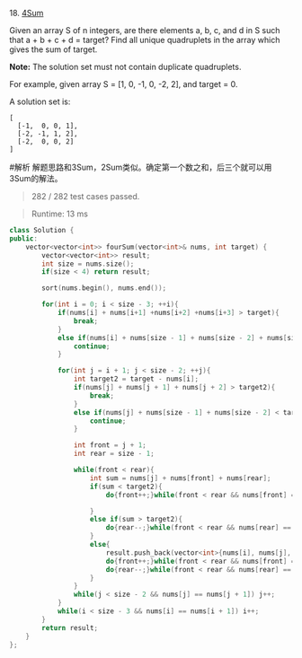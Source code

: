 18\. [4Sum](https://leetcode.com/problems/4sum/)

Given an array S of n integers, are there elements a, b, c, and d in S such that a + b + c + d = target? Find all unique quadruplets in the array which gives the sum of target.

**Note:** The solution set must not contain duplicate quadruplets.

For example, given array S = [1, 0, -1, 0, -2, 2], and target = 0.

A solution set is:
```
[
  [-1,  0, 0, 1],
  [-2, -1, 1, 2],
  [-2,  0, 0, 2]
]
```

#解析
解题思路和3Sum，2Sum类似。确定第一个数之和，后三个就可以用3Sum的解法。

> 282 / 282 test cases passed.

> Runtime: 13 ms

```cpp
class Solution {
public:
    vector<vector<int>> fourSum(vector<int>& nums, int target) {
        vector<vector<int>> result;
        int size = nums.size();
        if(size < 4) return result;

        sort(nums.begin(), nums.end());

        for(int i = 0; i < size - 3; ++i){
            if(nums[i] + nums[i+1] +nums[i+2] +nums[i+3] > target){
                break;
            }
            else if(nums[i] + nums[size - 1] + nums[size - 2] + nums[size - 3] < target){
                continue;
            }

            for(int j = i + 1; j < size - 2; ++j){
                int target2 = target - nums[i];
                if(nums[j] + nums[j + 1] + nums[j + 2] > target2){
                    break;
                }
                else if(nums[j] + nums[size - 1] + nums[size - 2] < target2){
                    continue;
                }

                int front = j + 1;
                int rear = size - 1;

                while(front < rear){
                    int sum = nums[j] + nums[front] + nums[rear];
                    if(sum < target2){
                        do{front++;}while(front < rear && nums[front] == nums[front - 1]);

                    }
                    else if(sum > target2){
                        do{rear--;}while(front < rear && nums[rear] == nums[rear + 1] );
                    }
                    else{
                        result.push_back(vector<int>{nums[i], nums[j], nums[front], nums[rear]});
                        do{front++;}while(front < rear && nums[front] == nums[front - 1]);
                        do{rear--;}while(front < rear && nums[rear] == nums[rear + 1] );
                    }
                }
                while(j < size - 2 && nums[j] == nums[j + 1]) j++;
            }
            while(i < size - 3 && nums[i] == nums[i + 1]) i++;
        }
        return result;
    }
};
```
